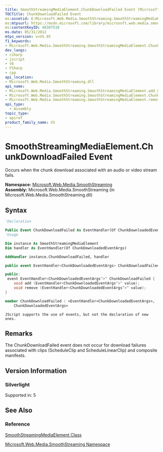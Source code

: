 ```yaml
---
title: SmoothStreamingMediaElement.ChunkDownloadFailed Event (Microsoft.Web.Media.SmoothStreaming)
TOCTitle: ChunkDownloadFailed Event
ms:assetid: E:Microsoft.Web.Media.SmoothStreaming.SmoothStreamingMediaElement.ChunkDownloadFailed
ms:mtpsurl: https://msdn.microsoft.com/library/microsoft.web.media.smoothstreaming.smoothstreamingmediaelement.chunkdownloadfailed(v=VS.95)
ms:contentKeyID: 46307510
ms.date: 05/31/2012
mtps_version: v=VS.95
f1_keywords:
- Microsoft.Web.Media.SmoothStreaming.SmoothStreamingMediaElement.ChunkDownloadFailed
dev_langs:
- csharp
- jscript
- vb
- FSharp
- cpp
api_location:
- Microsoft.Web.Media.SmoothStreaming.dll
api_name:
- Microsoft.Web.Media.SmoothStreaming.SmoothStreamingMediaElement.add_ChunkDownloadFailed
- Microsoft.Web.Media.SmoothStreaming.SmoothStreamingMediaElement.ChunkDownloadFailed
- Microsoft.Web.Media.SmoothStreaming.SmoothStreamingMediaElement.remove_ChunkDownloadFailed
api_type:
  - Assembly
topic_type:
- apiref
product_family_name: VS
---
```


# SmoothStreamingMediaElement.ChunkDownloadFailed Event

Occurs when the chunk download associated with an audio or video stream fails.

**Namespace:**  [Microsoft.Web.Media.SmoothStreaming](microsoft-web-media-smoothstreaming-namespace_1.md)  
**Assembly:**  Microsoft.Web.Media.SmoothStreaming (in Microsoft.Web.Media.SmoothStreaming.dll)

## Syntax

```vb
'Declaration

Public Event ChunkDownloadFailed As EventHandler(Of ChunkDownloadedEventArgs)
'Usage

Dim instance As SmoothStreamingMediaElement
Dim handler As EventHandler(Of ChunkDownloadedEventArgs)

AddHandler instance.ChunkDownloadFailed, handler
```

```csharp
public event EventHandler<ChunkDownloadedEventArgs> ChunkDownloadFailed
```

```cpp
public:
 event EventHandler<ChunkDownloadedEventArgs^>^ ChunkDownloadFailed {
    void add (EventHandler<ChunkDownloadedEventArgs^>^ value);
    void remove (EventHandler<ChunkDownloadedEventArgs^>^ value);
}
```

``` fsharp
member ChunkDownloadFailed : <EventHandler<ChunkDownloadedEventArgs>,
    ChunkDownloadedEventArgs>
```

```jscript
JScript supports the use of events, but not the declaration of new ones.
```

## Remarks

The ChunkDownloadFailed event does not occur for download failures associated with clips (ScheduleClip and ScheduleLinearClip) and composite manifests.

## Version Information

### Silverlight

Supported in: 5  

## See Also

### Reference

[SmoothStreamingMediaElement Class](smoothstreamingmediaelement-class-microsoft-web-media-smoothstreaming_1.md)

[Microsoft.Web.Media.SmoothStreaming Namespace](microsoft-web-media-smoothstreaming-namespace_1.md)

